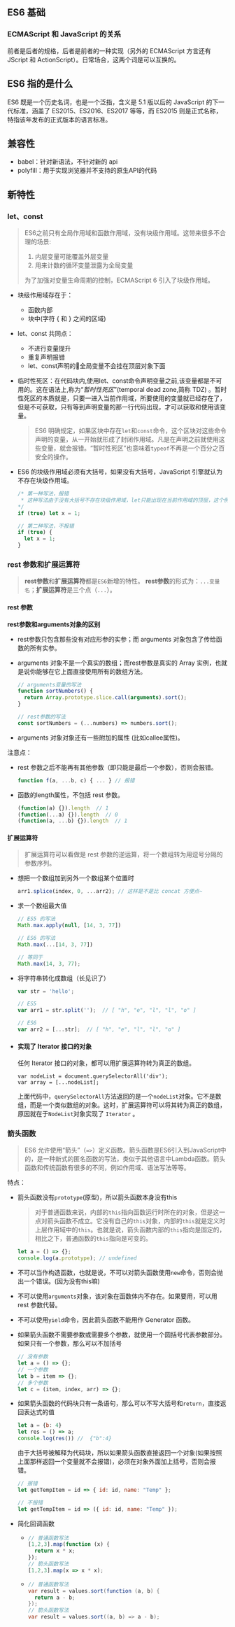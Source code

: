 ## ES6 基础

### ECMAScript 和 JavaScript 的关系

前者是后者的规格，后者是前者的一种实现（另外的 ECMAScript 方言还有 JScript 和 ActionScript）。日常场合，这两个词是可以互换的。

## ES6 指的是什么

ES6 既是一个历史名词，也是一个泛指，含义是 5.1 版以后的 JavaScript 的下一代标准，涵盖了 ES2015、ES2016、ES2017 等等，而 ES2015 则是正式名称，特指该年发布的正式版本的语言标准。

## 兼容性

+ babel：针对新语法，不针对新的 api
+ polyfill：用于实现浏览器并不支持的原生API的代码

## 新特性

### let、const

> ES6之前只有全局作用域和函数作用域，没有块级作用域。这带来很多不合理的场景:
>
> 1. 内层变量可能覆盖外层变量
> 2. 用来计数的循环变量泄露为全局变量
>
> 为了加强对变量生命周期的控制，ECMAScript 6 引入了块级作用域。

+ 块级作用域存在于：
  + 函数内部
  + 块中(字符 { 和 } 之间的区域)

+ let、const 共同点：
  + 不进行变量提升
  + 重复声明报错
  + let、const声明的全局变量不会挂在顶层对象下面

+ 临时性死区：在代码块内,使用let、const命令声明变量之前,该变量都是不可用的。这在语法上,称为“*暂时性死区*”(temporal dead zone,简称 TDZ) 。暂时性死区的本质就是，只要一进入当前作用域，所要使用的变量就已经存在了，但是不可获取，只有等到声明变量的那一行代码出现，才可以获取和使用该变量。

    > ES6 明确规定，如果区块中存在`let`和`const`命令，这个区块对这些命令声明的变量，从一开始就形成了封闭作用域。凡是在声明之前就使用这些变量，就会报错。“暂时性死区”也意味着`typeof`不再是一个百分之百安全的操作。

+ ES6 的块级作用域必须有大括号，如果没有大括号，JavaScript 引擎就认为不存在块级作用域。

  ```javascript
  /* 第一种写法，报错
   * 这种写法由于没有大括号不存在块级作用域，let只能出现在当前作用域的顶层，这个例子中let声明的当前作用域为全局作用域，但它处于if判断的子句里，并不是全局作用域的第一层，而是第二层。
  */
  if (true) let x = 1;
  
  // 第二种写法，不报错
  if (true) {
    let x = 1;
  }
  ```

### rest 参数和扩展运算符

>**rest参数**和**扩展运算符**都是`ES6`新增的特性。
>**rest参数**的形式为：`...变量名`；**扩展运算符**是三个点（`...`）。

#### rest 参数

**rest参数和arguments对象的区别**

- rest参数只包含那些没有对应形参的实参；而 arguments 对象包含了传给函数的所有实参。

- arguments 对象不是一个真实的数组；而rest参数是真实的 Array 实例，也就是说你能够在它上面直接使用所有的数组方法。

  ```javascript
  // arguments变量的写法
  function sortNumbers() {
    return Array.prototype.slice.call(arguments).sort();
  }
  
  // rest参数的写法
  const sortNumbers = (...numbers) => numbers.sort();
  ```

  

- arguments 对象对象还有一些附加的属性 (比如callee属性)。

注意点：

- rest 参数之后不能再有其他参数（即只能是最后一个参数），否则会报错。

  ```javascript
  function f(a, ...b, c) { ... } // 报错
  ```

- 函数的length属性，不包括 rest 参数。

  ```javascript
  (function(a) {}).length  // 1
  (function(...a) {}).length  // 0
  (function(a, ...b) {}).length  // 1
  ```

#### 扩展运算符

> 扩展运算符可以看做是 rest 参数的逆运算，将一个数组转为用逗号分隔的参数序列。

+ 想把一个数组加到另外一个数组某个位置时

  ```javascript
  arr1.splice(index, 0, ...arr2); // 这样是不是比 concat 方便点~
  ```

+ 求一个数组最大值

  ```javascript
  // ES5 的写法
  Math.max.apply(null, [14, 3, 77])
  
  // ES6 的写法
  Math.max(...[14, 3, 77])
  
  // 等同于
  Math.max(14, 3, 77);
  ```

+ 将字符串转化成数组（长见识了）

  ```javascript
  var str = 'hello';
  
  // ES5  
  var arr1 = str.split('');  // [ "h", "e", "l", "l", "o" ] 
  
  // ES6  
  var arr2 = [...str];  // [ "h", "e", "l", "l", "o" ] 
  ```

+ #### 实现了 Iterator 接口的对象

  任何 Iterator 接口的对象，都可以用扩展运算符转为真正的数组。

  ```smali
  var nodeList = document.querySelectorAll('div');
  var array = [...nodeList];
  ```

  上面代码中，`querySelectorAll`方法返回的是一个`nodeList`对象。它不是数组，而是一个类似数组的对象。这时，扩展运算符可以将其转为真正的数组，原因就在于`NodeList`对象实现了 `Iterator` 。

### 箭头函数

> ES6 允许使用“箭头”（`=>`）定义函数。箭头函数是ES6引入到JavaScript中的，是一种新式的匿名函数的写法，类似于其他语言中Lambda函数。箭头函数和传统函数有很多的不同，例如作用域、语法写法等等。

特点：

+ 箭头函数没有`prototype`(原型)，所以箭头函数本身没有this

  > 对于普通函数来说，内部的`this`指向函数运行时所在的对象，但是这一点对箭头函数不成立。它没有自己的`this`对象，内部的`this`就是定义时上层作用域中的`this`。也就是说，箭头函数内部的`this`指向是固定的，相比之下，普通函数的`this`指向是可变的。

  ```javascript
  let a = () => {};
  console.log(a.prototype); // undefined
  ```

+ 不可以当作构造函数，也就是说，不可以对箭头函数使用`new`命令，否则会抛出一个错误。(因为没有this嘛)

+ 不可以使用`arguments`对象，该对象在函数体内不存在。如果要用，可以用 rest 参数代替。

+ 不可以使用`yield`命令，因此箭头函数不能用作 Generator 函数。

+ 如果箭头函数不需要参数或需要多个参数，就使用一个圆括号代表参数部分。如果只有一个参数，那么可以不加括号

  ```javascript
  // 没有参数
  let a = () => {};
  // 一个参数
  let b = item => {};
  // 多个参数
  let c = (item, index, arr) => {};
  ```

+ 如果箭头函数的代码块只有一条语句，那么可以不写大括号和`return`，直接返回表达式的值

  ```javascript
  let a = {b: 4}
  let res = () => a;
  console.log(res()) //  {"b":4}
  ```

  由于大括号被解释为代码块，所以如果箭头函数直接返回一个对象(如果按照上面那样返回一个变量就不会报错)，必须在对象外面加上括号，否则会报错。

  ```javascript
  // 报错
  let getTempItem = id => { id: id, name: "Temp" };
  
  // 不报错
  let getTempItem = id => ({ id: id, name: "Temp" });
  ```

+ 简化回调函数

  + ```javascript
    // 普通函数写法
    [1,2,3].map(function (x) {
      return x * x;
    });
    // 箭头函数写法
    [1,2,3].map(x => x * x);
    ```

  + ```java
    // 普通函数写法
    var result = values.sort(function (a, b) {
      return a - b;
    });
    // 箭头函数写法
    var result = values.sort((a, b) => a - b);
    ```

